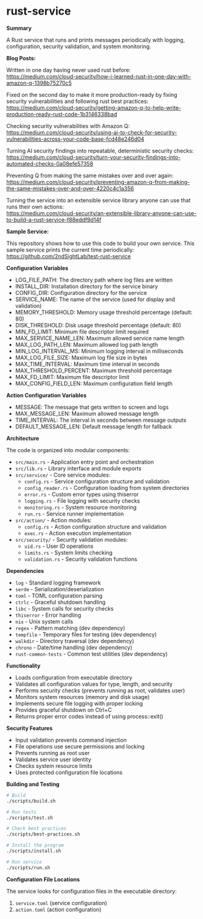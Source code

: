 # rust-service

__Summary__

A Rust service that runs and prints messages periodically with logging, configuration, security validation, and system monitoring.

__Blog Posts:__

Written in one day having never used rust before:\
https://medium.com/cloud-security/how-i-learned-rust-in-one-day-with-amazon-q-1398b75270c5

Fixed on the second day to make it more production-ready by fixing security vulnerabilities and following rust best practices:\
https://medium.com/cloud-security/getting-amazon-q-to-help-write-production-ready-rust-code-1b3146338bad

Checking security vulnerabilities with Amazon Q:\
https://medium.com/cloud-security/using-ai-to-check-for-security-vulnerabilities-across-your-code-base-fcd48e246d04

Turning AI security findings into repeatable, deterministic security checks:\
https://medium.com/cloud-security/turn-your-security-findings-into-automated-checks-0a08efe57358

Preventing Q from making the same mistakes over and over again:\
https://medium.com/cloud-security/preventing-amazon-q-from-making-the-same-mistakes-over-and-over-4220c4c1a356

Turning the service into an extensible service library anyone can use that runs their own actions:\
https://medium.com/cloud-security/an-extensible-library-anyone-can-use-to-build-a-rust-service-f88eddf9d14f

__Sample Service:__

This repository shows how to use this code to build your own service. This sample service prints the current time periodically:\
https://github.com/2ndSightLab/test-rust-service

__Configuration Variables__

* LOG_FILE_PATH: The directory path where log files are written
* INSTALL_DIR: Installation directory for the service binary
* CONFIG_DIR: Configuration directory for the service
* SERVICE_NAME: The name of the service (used for display and validation)
* MEMORY_THRESHOLD: Memory usage threshold percentage (default: 80)
* DISK_THRESHOLD: Disk usage threshold percentage (default: 80)
* MIN_FD_LIMIT: Minimum file descriptor limit required
* MAX_SERVICE_NAME_LEN: Maximum allowed service name length
* MAX_LOG_PATH_LEN: Maximum allowed log path length
* MIN_LOG_INTERVAL_MS: Minimum logging interval in milliseconds
* MAX_LOG_FILE_SIZE: Maximum log file size in bytes
* MAX_TIME_INTERVAL: Maximum time interval in seconds
* MAX_THRESHOLD_PERCENT: Maximum threshold percentage
* MAX_FD_LIMIT: Maximum file descriptor limit
* MAX_CONFIG_FIELD_LEN: Maximum configuration field length

__Action Configuration Variables__

* MESSAGE: The message that gets written to screen and logs
* MAX_MESSAGE_LEN: Maximum allowed message length
* TIME_INTERVAL: The interval in seconds between message outputs
* DEFAULT_MESSAGE_LEN: Default message length for fallback

__Architecture__

The code is organized into modular components:

* `src/main.rs` - Application entry point and orchestration
* `src/lib.rs` - Library interface and module exports
* `src/service/` - Core service modules:
  * `config.rs` - Service configuration structure and validation
  * `config_reader.rs` - Configuration loading from system directories
  * `error.rs` - Custom error types using thiserror
  * `logging.rs` - File logging with security checks
  * `monitoring.rs` - System resource monitoring
  * `run.rs` - Service runner implementation
* `src/action/` - Action modules:
  * `config.rs` - Action configuration structure and validation
  * `exec.rs` - Action execution implementation
* `src/security/` - Security validation modules:
  * `uid.rs` - User ID operations
  * `limits.rs` - System limits checking
  * `validation.rs` - Security validation functions

__Dependencies__

* `log` - Standard logging framework
* `serde` - Serialization/deserialization
* `toml` - TOML configuration parsing
* `ctrlc` - Graceful shutdown handling
* `libc` - System calls for security checks
* `thiserror` - Error handling
* `nix` - Unix system calls
* `regex` - Pattern matching (dev dependency)
* `tempfile` - Temporary files for testing (dev dependency)
* `walkdir` - Directory traversal (dev dependency)
* `chrono` - Date/time handling (dev dependency)
* `rust-common-tests` - Common test utilities (dev dependency)

__Functionality__

* Loads configuration from executable directory
* Validates all configuration values for type, length, and security
* Performs security checks (prevents running as root, validates user)
* Monitors system resources (memory and disk usage)
* Implements secure file logging with proper locking
* Provides graceful shutdown on Ctrl+C
* Returns proper error codes instead of using process::exit()

__Security Features__

* Input validation prevents command injection
* File operations use secure permissions and locking
* Prevents running as root user
* Validates service user identity
* Checks system resource limits
* Uses protected configuration file locations

__Building and Testing__

```bash
# Build
./scripts/build.sh

# Run tests
./scripts/test.sh

# Check best practices
./scripts/best-practices.sh

# Install the program
./scripts/install.sh

# Run service
./scripts/run.sh
```

__Configuration File Locations__

The service looks for configuration files in the executable directory:
1. `service.toml` (service configuration)
2. `action.toml` (action configuration)

